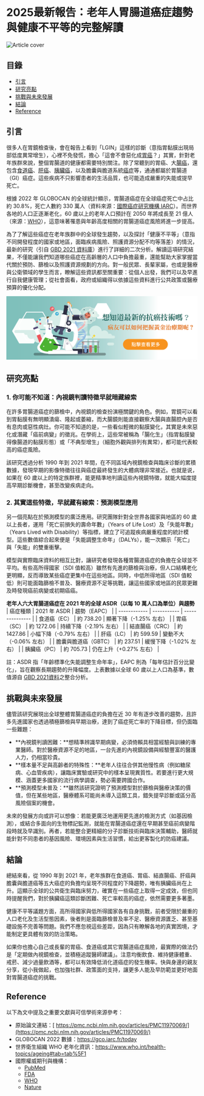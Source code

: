 # 2025最新報告：老年人胃腸道癌症趨勢與健康不平等的完整解讀
![Article cover](https://i.imgur.com/Z3gvT10.png)

## 目錄

* [引言](#introduction)
* [研究亮點](#highlights)
* [挑戰與未來發展](#future-work)
* [結論](#conclusion)
* [Reference](#reference)

## 引言<a id="introduction"></a>
很多人在胃鏡檢查後，會在報告上看到「LGIN」這樣的診斷（意指胃黏膜出現局部低度異常增生），心裡不免發慌，擔心「這會不會惡化成<a href="https://fightgc.org">胃癌</a>？」其實，針對老年族群來說，整個胃腸道的健康都需要特別關注。除了常聽到的胃癌、大<a href="https://fightcrc.info">腸癌</a>，還包含<a href="https://fightec.info">食道癌</a>、<a href="https://fighthcc.org">肝癌</a>、<a href="https://fightpdac.org">胰臟癌</a>，以及膽囊與膽道系統<a href="https://cancerfree.io/">癌症</a>等，通通都屬於胃腸道（GI）癌症。這些疾病不只影響患者的生活品質，也可能造成嚴重的失能或提早死亡。

根據 2022 年 GLOBOCAN 的全球統計顯示，胃腸道癌症在全球癌症死亡中占比約 30.8%，死亡人數約 330 萬人（資料來源：[國際癌症研究機構 IARC](https://gco.iarc.fr/today)）。而世界各地的人口正逐漸老化，60 歲以上的老年人口預計在 2050 年將成長至 21 億人（來源：[WHO](https://www.who.int/health-topics/ageing#tab=tab%5F1)），這意味著罹患與年齡高度相關的胃腸道癌症風險將進一步提高。

為了了解這些癌症在老年族群中的全球發生趨勢，以及探討「健康不平等」（意指不同開發程度的國家或地區，面臨疾病風險、照護資源分配不均等落差）的情況，最新的研究（引自 [GBD 2021 資料庫](https://pmc.ncbi.nlm.nih.gov/articles/PMC11970069/)）進行了詳細的二次分析。解讀這項研究結果，不僅能讓我們知道哪些癌症在高齡層的人口中負擔最重，還能幫助大家掌握當代關於預防、篩檢以及照護資源規劃的方向。對一般民眾、長輩家屬，也或是醫療與公衛領域的學生而言，瞭解這些資訊都至關重要：從個人出發，我們可以及早進行自我健康管理；從社會面看，政府或組織得以依據這些資料進行公共政策或醫療預算的優化分配。

[![CancerFree](https://raw.githubusercontent.com/fighthcc/Liver-Cancer/refs/heads/main/images/long_ad.png)](https://cancerfree.io)
## 研究亮點<a id="highlights"></a>
### 1\. 你可能不知道：內視鏡判讀特徵早就暗藏線索

在許多胃腸道癌症的篩檢中，內視鏡的檢查扮演極關鍵的角色。例如，胃鏡可以看到胃黏膜有無明顯潰瘍、隆起或萎縮，而大腸鏡則能直接觀察大腸與直腸腔內是否有息肉或惡性病灶。你可能不知道的是，一些看似輕微的黏膜變化，其實是未來惡化或潛藏「癌前病變」的徵兆。在學術上，這些常被稱為「腸化生」（指胃黏膜變得像腸道的黏膜形態）或「不典型增生」（細胞外觀與排列有異常），都可能代表較高的癌症風險。

該研究透過分析 1990 年到 2021 年間，在不同區域內視鏡檢查與臨床诊斷的累積數據，發現早期的影像特徵往往與癌症最終發生的大體病理非常接近。也就是说，如果在 60 歲以上的特定族群裡，能更精準地判讀這些內視鏡特徵，就能大幅度提高早期診斷機會，甚至改變疾病走向。

### 2\. 其實這些特徵，早就藏有線索：預測模型應用

另一個亮點在於預測模型的廣泛應用。研究團隊針對全世界各國家與地區的 60 歲以上長者，運用「死亡前損失的壽命年數」（Years of Life Lost）及「失能年數」（Years Lived with Disability）等指標，建立了可追蹤疾病嚴重程度的統計模型。這些數值綜合起來便是「失能調整生命年」（DALYs），能一次顯示「死亡」與「失能」的雙重衝擊。

模型與實際臨床資料的相互比對，讓研究者發現各種胃腸道癌症的負擔在全球並不平均。有些高所得國家（SDI 值較高）雖然有先進的篩檢與治療，但人口結構老化更明顯，反而導致某些癌症更集中在這些地區。同時，中低所得地區（SDI 值較低）則可能面臨篩檢不普及、醫療資源不足等挑戰，讓這些國家或地區的民眾更難及時發現癌前病變或初期癌癌。

__老年人六大胃腸道癌症在 2021 年的全球 ASDR（以每 10 萬人口為單位）與趨勢__
| 癌症種類         | 2021 年 ASDR | 趨勢（EAPC）        |
| ------------ | ----------- | --------------- |
| 食道癌（EC）      | 約 738.20    | 顯著下降（-1.25% 左右） |
| 胃癌（SC）       | 約 1272.06   | 持續下降（-2.19% 左右） |
| 結直腸癌（CRC）    | 約 1427.86   | 小幅下降（-0.79% 左右） |
| 肝癌（LC）       | 約 599.59    | 變動不大（-0.06% 左右） |
| 膽囊與膽道癌（GBTC） | 約 237.51    | 緩慢下降（-1.02% 左右） |
| 胰臟癌（PC）      | 約 705.73    | 仍在上升（+0.27% 左右） |

註：ASDR 指「年齡標準化失能調整生命年率」，EAPC 則為「每年估計百分比變化」，旨在觀察長期趨勢的升降幅度。上表數據以全球 60 歲以上人口為基準，數值源自 [GBD 2021資料](https://pmc.ncbi.nlm.nih.gov/articles/PMC11970069/)之整合分析。

## 挑戰與未來發展<a id="future-work"></a>
儘管該研究展現出全球整體胃腸道癌症的負擔在近 30 年有逐步改善的趨勢，且許多先進國家也透過積極篩檢與早期治療，達到了癌症死亡率的下降目標，但仍面臨一些難題：

* **內視鏡判讀困難：**想精準辨識早期病變，必須倚賴具相當經驗與訓練的專業醫師。對於醫療資源不足的地區，一台先進的內視鏡設備與經驗豐富的醫護人力，仍相當珍貴。
* **樣本量不足與高齡者的特殊性：**老年人往往合併其他慢性病（例如糖尿病、心血管疾病），讓臨床實驗或研究中的樣本呈現異質性。若要進行更大規模、涵蓋更多國家的流行病學調查，勢必需要跨國合作。
* **預測模型未普及：**雖然該研究證明了預測模型對於篩檢與醫療決策的價值，但在某些地區，醫療體系可能尚未導入這類工具，錯失提早診斷或區分高風險個案的機會。

未來的發展方向或許可以想像：若能更廣泛地運用更先進的檢測方式（如基因檢測），或結合多面向的生物標記監測，就能在胃腸道癌症還在早期甚至癌前病變階段時就及早識別。再者，若能整合更精細的分子診斷技術與臨床決策輔助，醫師就能針對不同患者的基因風險、環境因素與生活習慣，給出更客製化的防癌建議。

## 結論<a id="conclusion"></a>
總結來看，從 1990 年到 2021 年，老年族群在食道癌、胃癌、結直腸癌、肝癌與膽囊與膽道癌等五大癌症的負擔均呈現不同程度的下降趨勢，唯有胰臟癌尚在上升。這顯示全球的公共衛生與臨床努力，確實在一些癌症上取得一定成效，但也同時提醒我們，對於胰臟癌這類診斷困難、死亡率較高的癌症，依然需要更多著墨。

健康不平等議題方面，高所得國家與低所得國家各有自身挑戰，前者受限於嚴重的人口老化及生活型態因素，後者則是面臨篩檢普及率不足、醫療資源匱乏、甚至基礎設施不完善等問題。我們不應忽視這些差距，因為只有瞭解各地的真實困境，才能制定更具體有效的防治策略。

如果你也擔心自己或長輩的胃癌、食道癌或其它胃腸道癌症風險，最實際的做法仍是「定期做內視鏡檢查，並積極追蹤醫師建議」。注意均衡飲食、維持健康體重、戒菸、減少過量飲酒等，都可以有效降低消化道癌症的發生機率。快與身邊的親友分享，從小我做起，也加強社群、政策面的支持，讓更多人能及早防範並更好地面對胃腸道癌症的挑戰。

## Reference<a id="reference"></a>
以下為文中提及之重要文獻與可信學術來源參考：

* 原始論文連結：[ https://pmc.ncbi.nlm.nih.gov/articles/PMC11970069/](https://pmc.ncbi.nlm.nih.gov/articles/PMC11970069/)
* GLOBOCAN 2022 數據：<https://gco.iarc.fr/today>
* 世界衛生組織 WHO 老年化資訊：<https://www.who.int/health-topics/ageing#tab=tab%5F1>
* 國際權威期刊與機構：  
   * [PubMed](https://pubmed.ncbi.nlm.nih.gov/)  
   * [FDA](https://www.fda.gov/)  
   * [WHO](https://www.who.int/)  
   * [Nature](https://www.nature.com/)